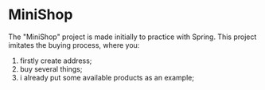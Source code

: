 # MiniShop
The "MiniShop" project is made initially to practice with Spring. This project imitates the buying process, where you:
1) firstly create address;
2) buy several things;
3) i already put some available products as an example;
